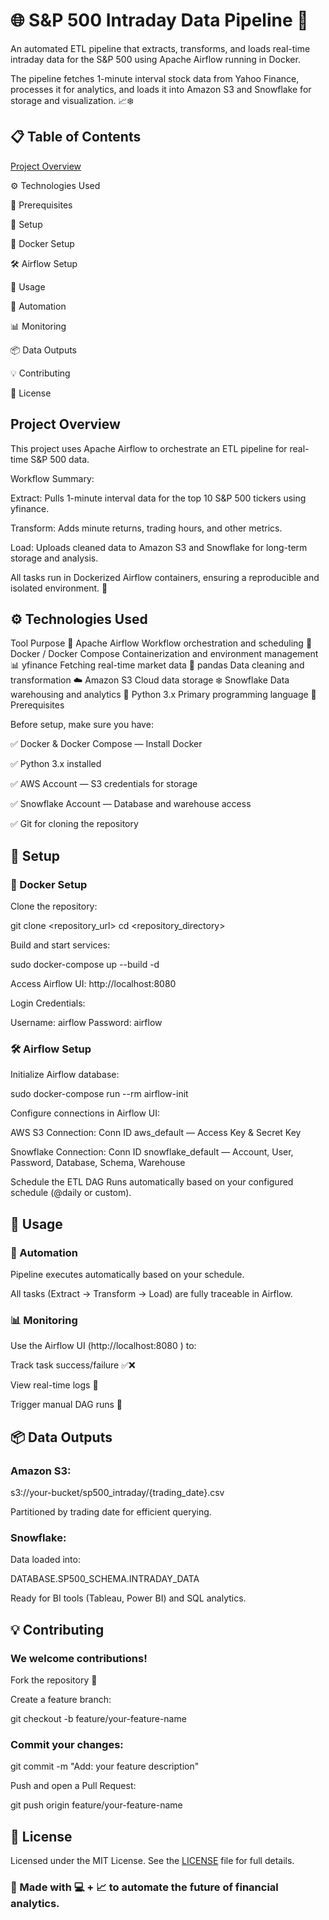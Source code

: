 # 🌐 S&P 500 Intraday Data Pipeline 🚀

An automated ETL pipeline that extracts, transforms, and loads real-time intraday data for the S&P 500 using Apache Airflow running in Docker.

The pipeline fetches 1-minute interval stock data from Yahoo Finance, processes it for analytics, and loads it into Amazon S3 and Snowflake for storage and visualization. 📈❄️

## 📋 Table of Contents

[Project Overview](#Project-Overview)

⚙️ Technologies Used

📝 Prerequisites

🔧 Setup

🐳 Docker Setup

🛠️ Airflow Setup

🚀 Usage

🔁 Automation

📊 Monitoring

📦 Data Outputs

💡 Contributing

📜 License

## Project Overview

This project uses Apache Airflow to orchestrate an ETL pipeline for real-time S&P 500 data.

Workflow Summary:

Extract: Pulls 1-minute interval data for the top 10 S&P 500 tickers using yfinance.

Transform: Adds minute returns, trading hours, and other metrics.

Load: Uploads cleaned data to Amazon S3 and Snowflake for long-term storage and analysis.

All tasks run in Dockerized Airflow containers, ensuring a reproducible and isolated environment. 🧩

## ⚙️ Technologies Used
Tool	Purpose
🐳 Apache Airflow	Workflow orchestration and scheduling
🐋 Docker / Docker Compose	Containerization and environment management
📊 yfinance	Fetching real-time market data
🧹 pandas	Data cleaning and transformation
☁️ Amazon S3	Cloud data storage
❄️ Snowflake	Data warehousing and analytics
🐍 Python 3.x	Primary programming language
📝 Prerequisites

Before setup, make sure you have:

✅ Docker & Docker Compose — Install Docker

✅ Python 3.x installed

✅ AWS Account — S3 credentials for storage

✅ Snowflake Account — Database and warehouse access

✅ Git for cloning the repository

## 🔧 Setup
### 🐳 Docker Setup

Clone the repository:

git clone <repository_url>
cd <repository_directory>


Build and start services:

sudo docker-compose up --build -d


Access Airflow UI: http://localhost:8080

Login Credentials:

Username: airflow
Password: airflow

### 🛠️ Airflow Setup

Initialize Airflow database:

sudo docker-compose run --rm airflow-init


Configure connections in Airflow UI:

AWS S3 Connection: Conn ID aws_default — Access Key & Secret Key

Snowflake Connection: Conn ID snowflake_default — Account, User, Password, Database, Schema, Warehouse

Schedule the ETL DAG
Runs automatically based on your configured schedule (@daily or custom).

## 🚀 Usage
### 🔁 Automation

Pipeline executes automatically based on your schedule.

All tasks (Extract → Transform → Load) are fully traceable in Airflow.

### 📊 Monitoring

Use the Airflow UI (http://localhost:8080
) to:

Track task success/failure ✅❌

View real-time logs 📝

Trigger manual DAG runs 🔄

## 📦 Data Outputs

### Amazon S3:

s3://your-bucket/sp500_intraday/{trading_date}.csv


Partitioned by trading date for efficient querying.

### Snowflake:

Data loaded into:

DATABASE.SP500_SCHEMA.INTRADAY_DATA


Ready for BI tools (Tableau, Power BI) and SQL analytics.

## 💡 Contributing

### We welcome contributions!

Fork the repository 🍴

Create a feature branch:

git checkout -b feature/your-feature-name


### Commit your changes:

git commit -m "Add: your feature description"


Push and open a Pull Request:

git push origin feature/your-feature-name

## 📜 License

Licensed under the MIT License. See the [LICENSE](LICENSE.txt)
 file for full details.

### 💬 Made with 💻 + 📈 to automate the future of financial analytics.
